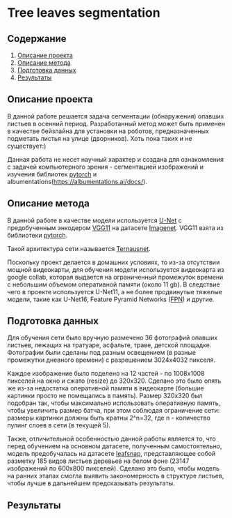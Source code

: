 # Tree leaves segmentation

## Содержание

1. [Описание проекта](#описание-проекта)
2. [Описание метода](#описание-метода)
3. [Подготовка данных](#подготовка-данных)
4. [Результаты](#результаты)

## Описание проекта

В данной работе решается задача сегментации (обнаружения) опавших листьев в осенний период. Разработанный метод может быть применен в качестве бейзлайна для установки на роботов, предназначенных подметать листья на улице (дворников). Хоть пока таких и не существует:)

Данная работа не несет научный характер и создана для ознакомления с задачей компьютерного зрения - сегментацией изображений и изучения библиотек [pytorch](https://pytorch.org/docs/stable/index.html) и albumentations(https://albumentations.ai/docs/).

## Описание метода

В данной работе в качестве модели используется [U-Net](https://arxiv.org/abs/1505.04597) c предобученным энкодером [VGG11](https://arxiv.org/abs/1409.1556v6) на датасете [Imagenet](https://image-net.org/). VGG11 взята из библиотеки [pytorch](https://pytorch.org/vision/stable/models.html).

Такой архитектура сети называется [Ternausnet](https://arxiv.org/abs/1801.05746).

Поскольку проект делается в домашних условиях, то из-за отсутствии мощной видеокарты, для обучения модели используется видеокарта из google collab, которая выдается на ограниченный промежуток времени  с небольшим объемом оперативной памяти (около 11 gb). В следствие чего в проекте используется U-Net11, а не более продвинутые тяжелые модели, такие как U-Net16, Feature Pyramid Networks ([FPN](https://arxiv.org/pdf/1612.03144.pdf)) и другие.

## Подготовка данных

Для обучения сети было вручную размечено 36 фотографий опавших листьев, лежащих на тратуаре, асфальте, траве, детской площадке. Фотографии были сделаны под разным освещением (в разные промежутки дневного времени) с разрешением 3024x4032 пикселя.

Каждое изображение было поделено на 12 частей - по 1008x1008 пикселей на окно и сжато (resize) до 320x320. Сделано это было опять же из-за недостатка оперативной памяти в видеокарте (большие картинки просто не помещались в память). Размер 320x320 был подобран так, чтобы максимально использовать оперативную память, чтобы увеличить размер батча, при этом соблюдая ограничение сети: размеры картинки должны быть кратны 2^n=32, где n - количество пулинг слоев в сети (в текущей 5).

Также, отличительной особенностью данной работы является то, что перед обучением на основном датасете, полученным самостоятельно, модель предобучалась на датасете [leafsnap](http://leafsnap.com/dataset/), представляющее собой разметку 185 видов листьев деревьев на белом фоне (23147 изображений по 600x800 пикселей). Сделано это было, чтобы модель на ранних этапах смогла выявить закономерность в структуре листьев, чтобы лучше в дальнейшем предсказывать результаты.

## Результаты

